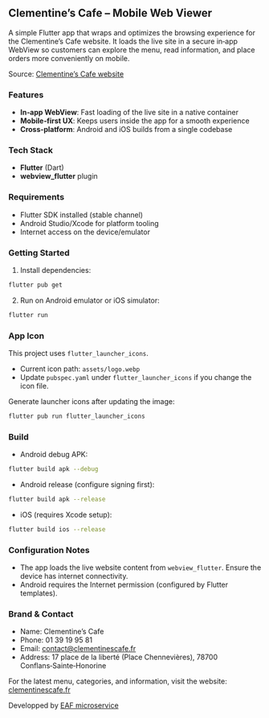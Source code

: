 ## Clementine’s Cafe – Mobile Web Viewer

A simple Flutter app that wraps and optimizes the browsing experience for the Clementine’s Cafe website. It loads the live site in a secure in‑app WebView so customers can explore the menu, read information, and place orders more conveniently on mobile.

Source: [Clementine’s Cafe website](https://clementinescafe.fr/)

### Features
- **In‑app WebView**: Fast loading of the live site in a native container
- **Mobile‑first UX**: Keeps users inside the app for a smooth experience
- **Cross‑platform**: Android and iOS builds from a single codebase

### Tech Stack
- **Flutter** (Dart)
- **webview_flutter** plugin

### Requirements
- Flutter SDK installed (stable channel)
- Android Studio/Xcode for platform tooling
- Internet access on the device/emulator

### Getting Started
1) Install dependencies:
```bash
flutter pub get
```
2) Run on Android emulator or iOS simulator:
```bash
flutter run
```

### App Icon
This project uses `flutter_launcher_icons`.
- Current icon path: `assets/logo.webp`
- Update `pubspec.yaml` under `flutter_launcher_icons` if you change the icon file.

Generate launcher icons after updating the image:
```bash
flutter pub run flutter_launcher_icons
```

### Build
- Android debug APK:
```bash
flutter build apk --debug
```
- Android release (configure signing first):
```bash
flutter build apk --release
```
- iOS (requires Xcode setup):
```bash
flutter build ios --release
```

### Configuration Notes
- The app loads the live website content from `webview_flutter`. Ensure the device has internet connectivity.
- Android requires the Internet permission (configured by Flutter templates).

### Brand & Contact
- Name: Clementine’s Cafe
- Phone: 01 39 19 95 81
- Email: contact@clementinescafe.fr
- Address: 17 place de la liberté (Place Chennevières), 78700 Conflans‑Sainte‑Honorine

For the latest menu, categories, and information, visit the website: [clementinescafe.fr](https://clementinescafe.fr/)

Developped by [EAF microservice](https://fouadeaf.github.io/EAF-microservice/)